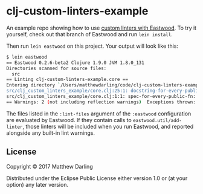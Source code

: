 # clj-custom-linters-example

An example repo showing how to
use
[custom linters with Eastwood](https://github.com/jonase/eastwood/pull/239). To
try it yourself, check out that branch of Eastwood and run `lein
install`.

Then run `lein eastwood` on this project. Your output will look like
this:

```bash
$ lein eastwood
== Eastwood 0.2.6-beta2 Clojure 1.9.0 JVM 1.8.0_131
Directories scanned for source files:
  src
== Linting clj-custom-linters-example.core ==
Entering directory `/Users/matthewdarling/code/clj-custom-linters-example'
src/clj_custom_linters_example/core.clj:25:1: docstring-for-every-public-fn: #'clj-custom-linters-example.core/undocumented-mess needs a docstring
src/clj_custom_linters_example/core.clj:1:1: spec-for-every-public-fn: #'clj-custom-linters-example.core/public-mult needs a spec
== Warnings: 2 (not including reflection warnings)  Exceptions thrown: 0
```

The files listed in the `:lint-files` argument of the `:eastwood`
configuration are evaluated by Eastwood. If they contain calls to
`eastwood.util/add-linter`, those linters will be included when you
run Eastwood, and reported alongside any built-in lint warnings.

## License

Copyright © 2017 Matthew Darling

Distributed under the Eclipse Public License either version 1.0 or (at
your option) any later version.

